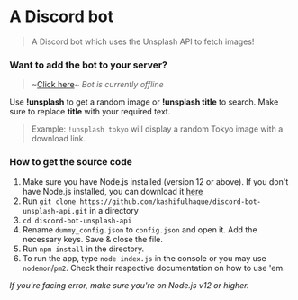 # A Discord bot
> A Discord bot which uses the Unsplash API to fetch images!

### Want to add the bot to your server?
> ~[Click here](http://bit.ly/image-bot)~ _Bot is currently offline_

Use **!unsplash** to get a random image or **!unsplash title** to search. Make sure to replace **title** with your required text.
> Example: `!unsplash tokyo` will display a random Tokyo image with a download link.

### How to get the source code

1. Make sure you have Node.js installed (version 12 or above). If you don't have Node.js installed, you can download it [here](https://nodejs.org/en/)
2. Run `git clone https://github.com/kashifulhaque/discord-bot-unsplash-api.git` in a directory
3. `cd discord-bot-unsplash-api`
4. Rename `dummy_config.json` to `config.json` and open it. Add the necessary keys. Save & close the file.
5. Run `npm install` in the directory.
6. To run the app, type `node index.js` in the console or you may use `nodemon`/`pm2`. Check their respective documentation on how to use 'em.

*If you're facing error, make sure you're on Node.js v12 or higher.*
